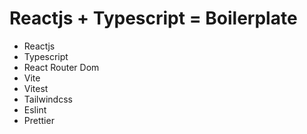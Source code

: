# Reactjs + Typescript = Boilerplate

- Reactjs
- Typescript
- React Router Dom
- Vite
- Vitest
- Tailwindcss
- Eslint
- Prettier
